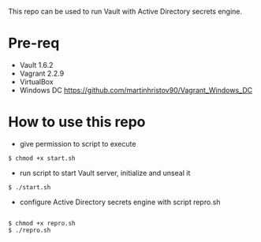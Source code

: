 This repo can be used to run Vault with Active Directory secrets engine.

# Pre-req

* Vault 1.6.2
* Vagrant 2.2.9
* VirtualBox
* Windows DC https://github.com/martinhristov90/Vagrant_Windows_DC

# How to use this repo

- give permission to script to execute

`$ chmod +x start.sh`

- run script to start Vault server, initialize and unseal it

`$ ./start.sh`

- configure Active Directory secrets engine with script repro.sh

```

$ chmod +x repro.sh
$ ./repro.sh

```
